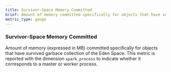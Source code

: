 ```yaml
---
title: Survivor-Space Memory Committed 
brief: Amount of memory committed specifically for objects that have survived GC of the Eden Space
metric_type: gauge
---
```

### Survivor-Space Memory Committed
Amount of memory (expressed in MB) committed specifically for objects that have survived garbace collection of the Eden Space. This metric is reported with the dimension `spark_process` to indicate whether it corresponds to a master or worker process. 
